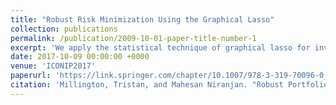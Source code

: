 ```yaml
---
title: "Robust Risk Minimization Using the Graphical Lasso"
collection: publications
permalink: /publication/2009-10-01-paper-title-number-1
excerpt: 'We apply the statistical technique of graphical lasso for inverse covariance estimation of asset price returns in Markowitz portfolio optimisation. Graphical lasso induces sparsity in the inverse covariance matrix, thereby capturing conditional independences between different assets. We show empirical results that not only the resulting minimum risk portfolio is robust, in that the variation in expected returns is reduced when a fraction of the data is assumed missing, but also enables the construction of a financial network in which groups of assets belonging to the same financial sector are linked.'
date: 2017-10-09 00:00:00 +0000
venue: 'ICONIP2017'
paperurl: 'https://link.springer.com/chapter/10.1007/978-3-319-70096-0_88'
citation: 'Millington, Tristan, and Mahesan Niranjan. "Robust Portfolio Risk Minimization Using the Graphical Lasso."International Conference on Neural Information Processing. Springer, Cham, 2017.'
---
```

